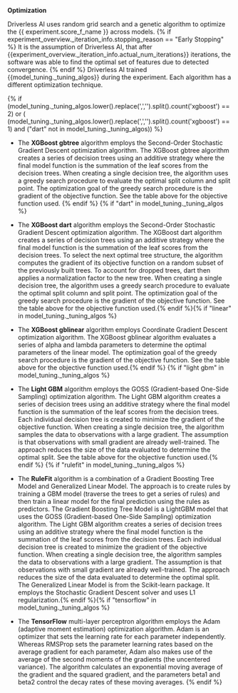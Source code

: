**Optimization**

Driverless AI uses random grid search and a genetic algorithm to optimize the {{ experiment.score_f_name }} across models.  {% if experiment_overview._iteration_info.stopping_reason == "Early Stopping" %} It is the assumption of Driverless AI, that after {{experiment_overview._iteration_info.actual_num_iterations}} iterations, the software was able to find the optimal set of features due to detected convergence. {% endif %} Driverless AI trained {{model_tuning._tuning_algos}} during the experiment.  Each algorithm has a different optimization technique. 

{% if (model_tuning._tuning_algos.lower().replace(',','').split().count('xgboost') == 2) or  ( (model_tuning._tuning_algos.lower().replace(',','').split().count('xgboost') == 1) and ("dart" not in model_tuning._tuning_algos)) %}

- The **XGBoost gbtree** algorithm employs the Second-Order Stochastic Gradient Descent optimization algorithm.  The XGBoost gbtree algorithm creates a series of decision trees using an additive strategy where the final model function is the summation of the leaf scores from the decision trees.  When creating a single decision tree, the algorithm uses a greedy search procedure to evaluate the optimal split column and split point.  The optimization goal of the greedy search procedure is the gradient of the objective function.  See the table above for the objective function used. {% endif %} {% if "dart" in model_tuning._tuning_algos %}

- The **XGBoost dart** algorithm employs the Second-Order Stochastic Gradient Descent optimization algorithm.  The XGBoost dart algorithm creates a series of decision trees using an additive strategy where the final model function is the summation of the leaf scores from the decision trees. To select the next optimal tree structure, the algorithm computes the gradient of its objective function on a random subset of the previously built trees. To account for dropped trees, dart then applies a normalization factor to the new tree. When creating a single decision tree, the algorithm uses a greedy search procedure to evaluate the optimal split column and split point. The optimization goal of the greedy search procedure is the gradient of the objective function. See the table above for the objective function used.{% endif %}{% if "linear" in model_tuning._tuning_algos %}

- The **XGBoost gblinear** algorithm employs Coordinate Gradient Descent optimization algorithm.  The XGBoost gblinear algorithm evaluates a series of alpha and lambda parameters to determine the optimal parameters of the linear model.  The optimization goal of the greedy search procedure is the gradient of the objective function.  See the table above for the objective function used.{% endif %} {% if "light gbm" in model_tuning._tuning_algos %}

- The **Light GBM** algorithm employs the GOSS (Gradient-based One-Side Sampling) optimization algorithm.  The Light GBM algorithm creates a series of decision trees using an additive strategy where the final model function is the summation of the leaf scores from the decision trees.  Each individual decision tree is created to minimize the gradient of the objective function. When creating a single decision tree, the algorithm samples the data to observations with a large gradient.  The assumption is that observations with small gradient are already well-trained.  The approach reduces the size of the data evaluated to determine the optimal split.  See the table above for the objective function used.{% endif %} {% if "rulefit" in model_tuning._tuning_algos %}

- The **RuleFit** algorithm is a combination of a Gradient Boosting Tree Model and Generalized Linear Model.  The approach is to create rules by training a GBM model (traverse the trees to get a series of rules) and then train a linear model for the final prediction using the rules as predictors.  The Gradient Boosting Tree Model is a LightGBM model that uses the GOSS (Gradient-based One-Side Sampling) optimization algorithm. The Light GBM algorithm creates a series of decision trees using an additive strategy where the final model function is the summation of the leaf scores from the decision trees.  Each individual decision tree is created to minimize the gradient of the objective function. When creating a single decision tree, the algorithm samples the data to observations with a large gradient.  The assumption is that observations with small gradient are already well-trained.  The approach reduces the size of the data evaluated to determine the optimal split.  The Generalized Linear Model is from the Scikit-learn package.  It employs the Stochastic Gradient Descent solver and uses L1 regularization.{% endif %}{% if "tensorflow" in model_tuning._tuning_algos %}

- The **TensorFlow** multi-layer perceptron algorithm employs the Adam (adaptive moment estimation) optimization algorithm. Adam is an optimizer that sets the learning rate for each parameter independently. Whereas RMSProp sets the parameter learning rates based on the average gradient for each parameter, Adam also makes use of the average of the second moments of the gradients (the uncentered variance). The algorithm calculates an exponential moving average of the gradient and the squared gradient, and the parameters beta1 and beta2 control the decay rates of these moving averages.  {% endif %}

